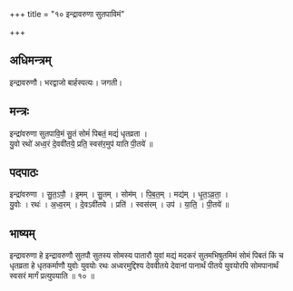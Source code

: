 +++
title = "१० इन्द्रावरुणा सुतपाविमं"

+++
## अधिमन्त्रम्
इन्द्रावरुणौ। भरद्वाजो बार्हस्पत्यः। जगती।

## मन्त्रः
इन्द्रा॑वरुणा सुतपावि॒मं सु॒तं सोमं॑ पिबतं॒ मद्यं॑ धृतव्रता ।  
यु॒वो रथो॑ अध्व॒रं दे॒ववी॑तये॒ प्रति॒ स्वस॑र॒मुप॑ याति पी॒तये॑ ॥

## पदपाठः
इन्द्रा॑वरुणा । सु॒त॒ऽपौ॒ । इ॒मम् । सु॒तम् । सोम॑म् । पि॒ब॒त॒म् । मद्य॑म् । धृ॒त॒ऽव्र॒ता॒ ।  
यु॒वोः । रथः॑ । अ॒ध्व॒रम् । दे॒वऽवी॑तये । प्रति॑ । स्वस॑रम् । उप॑ । या॒ति॒ । पी॒तये॑ ॥

## भाष्यम्
इन्द्रावरुणा हे इन्द्रावरुणौ सुतपौ सुतस्य सोमस्य पातारौ युवां मद्यं मदकरं सुतमभिषुतमिमं सोमं पिबतं किं च धृतव्रता हे धृतकर्माणौ युवोः युवयोः रथः अध्वरमुद्दिश्य देववीतये देवानां पानार्थं पीतये युवयोरपि सोमपानार्थं स्वसरं मार्गं प्रत्युपयाति ॥ १० ॥